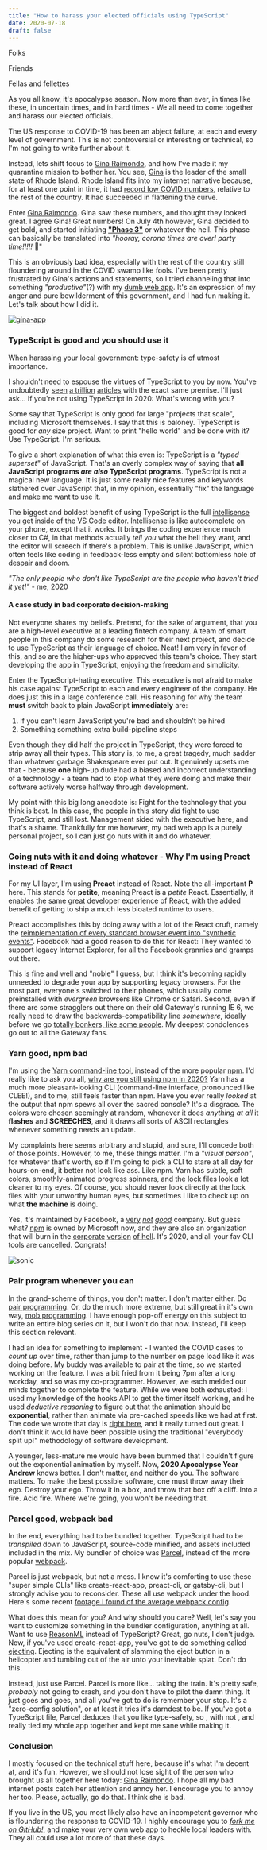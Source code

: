 ```yaml
---
title: "How to harass your elected officials using TypeScript"
date: 2020-07-18
draft: false
---
```


Folks

Friends

Fellas and fellettes

As you all know, it's apocalypse season. Now more than ever, in times like these, in uncertain times, and in hard times - We all need to come together and harass our elected officials.

The US response to COVID-19 has been an abject failure, at each and every level of government. This is not controversial or interesting or technical, so I'm not going to write further about it.

Instead, lets shift focus to [Gina Raimondo](https://twitter.com/govraimondo), and how I've made it my quarantine mission to bother her. You see, [Gina](https://www.facebook.com/GinaMRaimondo) is the leader of the small state of Rhode Island. Rhode Island fits into my internet narrative because, for at least one point in time, it had [record low COVID numbers](https://www.nbc-2.com/story/42302778/connecticut-rhode-island-only-two-states-reporting-decline-in-new-covid19-cases), relative to the rest of the country. It had succeeded in flattening the curve.

Enter [Gina Raimondo](https://www.youtube.com/user/GinaRaimondo). Gina saw these numbers, and thought they looked great. I agree Gina! Great numbers! On July 4th however, Gina decided to get bold, and started initiating [**"Phase 3"**](https://www.ri.gov/press/view/38720) or whatever the hell. This phase can basically be translated into *"hooray, corona times are over! party time!!!!!* 🥳"

This is an obviously bad idea, especially with the rest of the country still floundering around in the COVID swamp like fools. I've been pretty frustrated by Gina's actions and statements, so I tried channeling that into something *"productive"*(?) with my [dumb web app](https://corona-gina.app/). It's an expression of my anger and pure bewilderment of this government, and I had fun making it. Let's talk about how I did it.

[![gina-app](gina-app.gif)](https://corona-gina.app/)


### TypeScript is good and you should use it
When harassing your local government: type-safety is of utmost importance.

I shouldn't need to espouse the virtues of TypeScript to you by now. You've undoubtedly [seen](https://slack.engineering/typescript-at-slack-a81307fa288d) [a trillion](https://www.reddit.com/r/typescript/comments/aofcik/38_of_bugs_at_airbnb_could_have_been_prevented_by/) [articles](https://medium.com/@jtomaszewski/why-typescript-is-the-best-way-to-write-front-end-in-2019-feb855f9b164) with the exact same premise. I'll just ask... If you're not using TypeScript in 2020: What's wrong with you?

Some say that TypeScript is only good for large "projects that scale", including Microsoft themselves. I say that this is baloney. TypeScript is good for *any* size project. Want to print "hello world" and be done with it? Use TypeScript. I'm serious.

To give a short explanation of what this even is: TypeScript is a *"typed superset"* of JavaScript. That's an overly complex way of saying that **all JavaScript programs *are also* TypeScript programs**. TypeScript is not a magical new language. It is just some really nice features and keywords slathered over JavaScript that, in my opinion, essentially "fix" the language and make me want to use it.

The biggest and boldest benefit of using TypeScript is the full [intellisense](https://en.wikipedia.org/wiki/Intelligent_code_completion#IntelliSense) you get inside of the [VS Code](https://code.visualstudio.com/) editor. Intellisense is like autocomplete on your phone, except that it works. It brings the coding experience much closer to C#, in that methods actually *tell you* what the hell they want, and the editor will screech if there's a problem. This is unlike JavaScript, which often feels like coding in feedback-less empty and silent bottomless hole of despair and doom. 

*"The only people who don't like TypeScript are the people who haven't tried it yet!"* - me, 2020

#### A case study in bad corporate decision-making
Not everyone shares my beliefs. Pretend, for the sake of argument, that you are a high-level executive at a leading fintech company. A team of smart people in this company do some research for their next project, and decide to use TypeScript as their language of choice. Neat! I am very in favor of this, and so are the higher-ups who approved this team's choice. They start developing the app in TypeScript, enjoying the freedom and simplicity.

Enter the TypeScript-hating executive. This executive is not afraid to make his case against TypeScript to each and every engineer of the company. He does just this in a large conference call. His reasoning for why the team **must** switch back to plain JavaScript **immediately** are:
1. If you can't learn JavaScript you're bad and shouldn't be hired
2. Something something extra build-pipeline steps

Even though they did half the project in TypeScript, they were forced to strip away all their types. This story is, to me, a great tragedy, much sadder than whatever garbage Shakespeare ever put out. It genuinely upsets me that - because **one** high-up dude had a biased and incorrect understanding of a technology - a team had to stop what they were doing and make their software actively worse halfway through development.

My point with this big long anecdote is: Fight for the technology that you think is best. In this case, the people in this story *did* fight to use TypeScript, and still lost. Management sided with the executive here, and that's a shame. Thankfully for me however, my bad web app is a purely personal project, so I can just go nuts with it and do whatever.


### Going nuts with it and doing whatever - Why I'm using **Preact** instead of **React**
For my UI layer, I'm using **Preact** instead of React. Note the all-important **P** here. This stands for **petite**, meaning Preact is a *petite* React. Essentially, it enables the same great developer experience of React, with the added benefit of getting to ship a much less bloated runtime to users.

Preact accomplishes this by doing away with a lot of the React cruft, namely the [reimplementation of every standard browser event into "synthetic events"](https://reactjs.org/docs/events.html). Facebook had a good reason to do this for React: They wanted to support legacy Internet Explorer, for all the Facebook grannies and gramps out there.

This is fine and well and "noble" I guess, but I think it's becoming rapidly unneeded to degrade your app by supporting legacy browsers. For the most part, everyone's switched to their phones, which usually come preinstalled with *evergreen* browsers like Chrome or Safari. Second, even if there are some stragglers out there on their old Gateway's running IE 6, we really need to draw the backwards-compatibility line *somewhere*, ideally before we go [totally bonkers, like some people](https://www.wired.com/2017/05/still-use-windows-xp-prepare-worst/). My deepest condolences go out to all the Gateway fans.


### Yarn good, npm bad
I'm using the [Yarn command-line tool](https://yarnpkg.com/), instead of the more popular [npm](https://docs.npmjs.com/cli/npm). I'd really like to ask you all, [why are you still using npm in 2020?](https://iamturns.com/yarn-vs-npm-2018/) Yarn has a much more pleasant-looking CLI (command-line interface, pronounced like CLEE!), and to me, still feels faster than npm. Have you ever really *looked* at the output that npm spews all over the sacred console? It's a disgrace. The colors were chosen seemingly at random, whenever it does *anything at all* it **flashes** and **SCREECHES**, and it draws all sorts of ASCII rectangles whenever something needs an update.

My complaints here seems arbitrary and stupid, and sure, I'll concede both of those points. However, to me, these things matter. I'm a *"visual person"*, for whatever that's worth, so if I'm going to pick a CLI to stare at all day for hours-on-end, it better not look like ass. Like npm. Yarn has subtle, soft colors, smoothly-animated progress spinners, and the lock files look a lot cleaner to my eyes. Of course, you should never look directly at the lock files with your unworthy human eyes, but sometimes I like to check up on what **the machine** is doing.

Yes, it's maintained by Facebook, a [very](https://www.theguardian.com/technology/2020/jul/10/facebook-ad-boycott-mark-zuckerberg-activism-change) *[not](https://www.theverge.com/2019/2/25/18229714/cognizant-facebook-content-moderator-interviews-trauma-working-conditions-arizona) [good](https://www.motherjones.com/politics/2013/10/facebook-personal-data-online-privacy-social-norm/)* company. But guess what? [npm](https://github.blog/2020-04-15-npm-has-joined-github/) is owned by Microsoft now, and they are also an organization that will burn in the [corporate](https://techcrunch.com/2019/11/13/github-faces-more-resignations-in-light-of-ice-contract/) [version](https://www.theverge.com/2018/4/27/17293650/microsoft-recycler-jail-sentence-windows-software-counterfeiting-response) [of hell](https://en.wikipedia.org/wiki/Embrace,_extend,_and_extinguish). It's 2020, and all your fav CLI tools are cancelled. Congrats!

![sonic](sonic.jpg)


### Pair program whenever you can
In the grand-scheme of things, you don't matter. I don't matter either. Do [pair programming](https://en.wikipedia.org/wiki/Pair_programming). Or, do the much more extreme, but still great in it's own way, [mob programming](https://mobprogramming.org/). I have enough pop-off energy on this subject to write an entire blog series on it, but I won't do that now. Instead, I'll keep this section relevant.

I had an idea for something to implement - I wanted the COVID cases to *count up* over time, rather than jump to the number on page load like it was doing before. My buddy was available to pair at the time, so we started working on the feature. I was a bit fried from it being 7pm after a long workday, and so was my co-programmer. However, we each melded our minds together to complete the feature. While we were both exhausted: I used my knowledge of the hooks API to get the timer itself working, and he used *deductive reasoning* to figure out that the animation should be **exponential**, rather than animate via pre-cached speeds like we had at first. The code we wrote that day is [right here](https://github.com/akc8012/gina-rona-app/blob/master/src/components/CaseCounter.tsx), and it really turned out great. I don't think it would have been possible using the traditional "everybody split up!" methodology of software development.

A younger, less-mature me would have been bummed that I couldn't figure out the exponential animation by myself. Now, **2020 Apocalypse Year Andrew** knows better. I don't matter, and neither do you. The software matters. To make the best possible software, one must throw away their ego. Destroy your ego. Throw it in a box, and throw that box off a cliff. Into a fire. Acid fire. Where we're going, you won't be needing that.


### Parcel good, webpack bad
In the end, everything had to be bundled together. TypeScript had to be *transpiled* down to JavaScript, source-code minified, and assets included included in the mix. My bundler of choice was [Parcel](https://parceljs.org/), instead of the more popular [webpack](https://webpack.js.org/).

Parcel is just webpack, but not a mess. I know it's comforting to use these "super simple CLIs" like create-react-app, preact-cli, or gatsby-cli, but I strongly advise you to reconsider. These all use webpack under the hood. Here's some recent [footage I found of the average webpack config](https://www.youtube.com/watch?v=LyUN40weqIk).

What does this mean for you? And why should you care? Well, let's say you want to customize something in the bundler configuration, anything at all. Want to use [ReasonML](https://reasonml.github.io/) instead of TypeScript? Great, go nuts, I don't judge. Now, if you've used create-react-app, you've got to do something called [ejecting](https://create-react-app.dev/docs/available-scripts#npm-run-eject). Ejecting is the equivalent of slamming the eject button in a helicopter and tumbling out of the air unto your inevitable splat. Don't do this.

Instead, just use Parcel. Parcel is more like... taking the train. It's pretty safe, *probably* not going to crash, and you don't have to pilot the damn thing. It just goes and goes, and all you've got to do is remember your stop. It's a "zero-config solution", or at least it tries it's darndest to be. If you've got a TypeScript file, Parcel deduces that you like type-safety, so , with not , and really tied my whole app together and kept me sane while making it.


### Conclusion
I mostly focused on the technical stuff here, because it's what I'm decent at, and it's fun. However, we should not lose sight of the person who brought us all together here today: [Gina Raimondo](https://www.instagram.com/govraimondo/). I hope all my bad internet posts catch her attention and annoy her. I encourage you to annoy her too. Please, actually, go do that. I think she is bad.

If you live in the US, you most likely also have an incompetent governor who is floundering the response to COVID-19. I highly encourage you to [*fork me on GitHub!*](https://github.com/akc8012/gina-rona-app), and make your very own web app to heckle local leaders with. They all could use a lot more of that these days.
